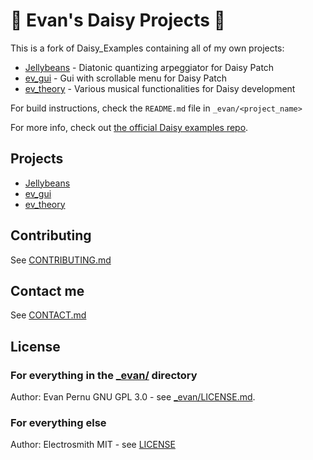 # :blossom: Evan's Daisy Projects :blossom:
This is a fork of Daisy_Examples containing all of my own projects:
* [Jellybeans](_evan/Jellybeans/) - Diatonic quantizing arpeggiator for Daisy Patch
* [ev_gui](_evan/lib/ev_gui) - Gui with scrollable menu for Daisy Patch
* [ev_theory](_evan/lib/ev_theory) - Various musical functionalities for Daisy development

For build instructions, check the `README.md` file in `_evan/<project_name>`

For more info, check out [the official Daisy examples repo](https://github.com/electro-smith/DaisyExamples).

## Projects
* [Jellybeans](_evan/Jellybeans/)
* [ev_gui](_evan/lib/ev_gui)
* [ev_theory](_evan/lib/ev_theory)

## Contributing
See [CONTRIBUTING.md](_evan/CONTRIBUTING.md)

## Contact me
See [CONTACT.md](_evan/CONTACT_ME.md)

## License
### For everything in the [_evan/](_evan/) directory
Author: Evan Pernu
GNU GPL 3.0 - see [_evan/LICENSE.md](_evan/LICENSE.md).

### For everything else
Author: Electrosmith
MIT - see [LICENSE](LICENSE)